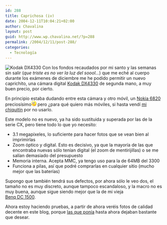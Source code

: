 ```yaml
---
id: 288
title: Caprichosa (iv)
date: 2004-12-11T10:04:21+02:00
author: Chavalina
layout: post
guid: http://www.wp.chavalina.net/?p=288
permalink: /2004/12/11/post-288/
categories:
  - Tecnología
---
```

<img class="imgizqda" src="http://www.chavalina.net/imagenes/fotos/dx4330.jpg" alt="Kodak DX4330" /> Con los fondos recaudados por mi santo y las semanas sin salir (_que triste es no ver la luz del soool…_) que me eché al cuerpo durante los exámenes de diciembre me he podido permitir un nuevo caprichito, una cámara digital <a href="http://quesabesde.com/camdig/productos/cam284g.asp" target="_blank">Kodak DX4330</a> de segunda mano, a muy buen precio, por cierto.

En principio estaba dudando entre esta cámara y otro móvil, un <a href="http://www.nokia.es/telefonos/modelos/nokia6820/index_id6820.jsp" target="_blank">Nokia 6820</a> preciosísimo![emo](/imagenes/emoticonos/guino.gif) pero &iquest;para qué quiero más móviles, si hasta vendí <a href="http://www.chavalina.net/comentar.php?idpost=198" target="_blank">mi chiquitín</a> por no usarlo.

Este modelo no es nuevo, ya ha sido sustituida y superada por las de la serie CX, pero tiene todo lo que yo necesito:

  * 3.1 megapíxeles, lo suficiente para hacer fotos que se vean bien al imprimirlas
  * Zoom óptico y digital. Esto es decisivo, ya que la mayoría de las que encontraba nuevas sólo tenían digital (el zoom de mentirijillas) o se me salían demasiado del presupuesto
  * Memoria interna. Acepta MMC, ya tengo uso para la de 64MB del 3300
  * Funciona a pilas, así que podré comprarlas en cualquier sitio (mucho mejor que las baterías)

Supongo que también tendrá sus defectos, por ahora sólo le veo dos, el tama&ntilde;o no es muy discreto, aunque tampoco escandaloso, y la macro no es muy buena, aunque sigue siendo mejor que la de mi vieja  
<a href="http://www.benq.com/_la/sp/cameras/camera_dc1500.html" target="_blank">Benq DC 1500</a>.

Ahora estoy haciendo pruebas, a partir de ahora veréis fotos de calidad decente en este blog, porque <a href="http://www.chavalina.net/comentar.php?idpost=29" target="_blank">las que ponía</a> hasta ahora dejaban bastante que desear.